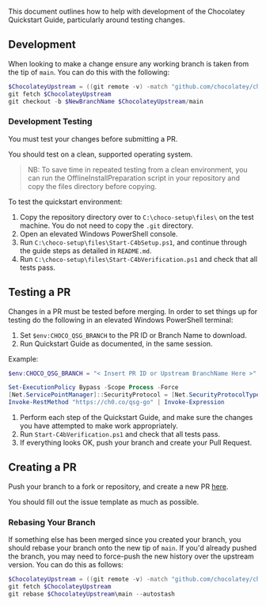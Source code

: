 This document outlines how to help with development of the Chocolatey Quickstart Guide, particularly around testing changes.

## Development

When looking to make a change ensure any working branch is taken from the tip of `main`. You can do this with the following:

```powershell
$ChocolateyUpstream = ((git remote -v) -match "github.com/chocolatey/choco-quickstart-scripts.git \(fetch\)$" -split "\t")[0]
git fetch $ChocolateyUpstream
git checkout -b $NewBranchName $ChocolateyUpstream/main
```

### Development Testing

You must test your changes before submitting a PR.

You should test on a clean, supported operating system.

> NB: To save time in repeated testing from a clean environment, you can run the OfflineInstallPreparation script in your repository and copy the files directory before copying.

To test the quickstart environment:

1. Copy the repository directory over to `C:\choco-setup\files\` on the test machine. You do not need to copy the `.git` directory.
1. Open an elevated Windows PowerShell console.
1. Run `C:\choco-setup\files\Start-C4bSetup.ps1`, and continue through the guide steps as detailed in `README.md`.
1. Run `C:\choco-setup\files\Start-C4bVerification.ps1` and check that all tests pass.

## Testing a PR

Changes in a PR must be tested before merging. In order to set things up for testing do the following in an elevated Windows PowerShell terminal:

1. Set `$env:CHOCO_QSG_BRANCH` to the PR ID or Branch Name to download.
1. Run Quickstart Guide as documented, in the same session.

Example:

```powershell
$env:CHOCO_QSG_BRANCH = "< Insert PR ID or Upstream BranchName Here >"

Set-ExecutionPolicy Bypass -Scope Process -Force
[Net.ServicePointManager]::SecurityProtocol = [Net.SecurityProtocolType]::tls12
Invoke-RestMethod "https://ch0.co/qsg-go" | Invoke-Expression
```

1. Perform each step of the Quickstart Guide, and make sure the changes you have attempted to make work appropriately.
1. Run `Start-C4bVerification.ps1` and check that all tests pass.
1. If everything looks OK, push your branch and create your Pull Request.

## Creating a PR

Push your branch to a fork or repository, and create a new PR [here](https://github.com/chocolatey/choco-quickstart-scripts/compare).

You should fill out the issue template as much as possible.

### Rebasing Your Branch

If something else has been merged since you created your branch, you should rebase your branch onto the new tip of `main`. If you'd already pushed the branch, you may need to force-push the new history over the upstream version. You can do this as follows:

```powershell
$ChocolateyUpstream = ((git remote -v) -match "github.com/chocolatey/choco-quickstart-scripts.git \(fetch\)$" -split "\t")[0]
git fetch $ChocolateyUpstream
git rebase $ChocolateyUpstream\main --autostash
```